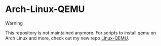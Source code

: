 # Arch-Linux-QEMU

> [!WARNING]
> This repository is not maintained anymore. For scripts to install qemu on Arch Linux and more, check out my new repo [Linux-QEMU](https://github.com/shreyas-a-s/linux-qemu).
